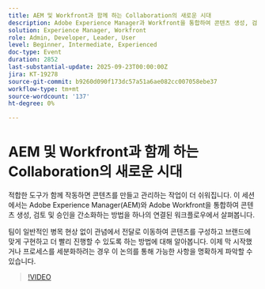 ```yaml
---
title: AEM 및 Workfront과 함께 하는 Collaboration의 새로운 시대
description: Adobe Experience Manager과 Workfront을 통합하여 콘텐츠 생성, 검토 및 승인을 간소화하는 방법에 대해 알아봅니다. 연결된 워크플로우를 통해 팀이 콘텐츠를 구성하고, 브랜드에 맞게 구성하고, 시작할 준비가 된 상태로 아이디어를 게재하여 더 빠르게 전달하는 방법을 알아봅니다.
solution: Experience Manager, Workfront
role: Admin, Developer, Leader, User
level: Beginner, Intermediate, Experienced
doc-type: Event
duration: 2852
last-substantial-update: 2025-09-23T00:00:00Z
jira: KT-19278
source-git-commit: b9260d090f173dc57a51a6ae082cc007058ebe37
workflow-type: tm+mt
source-wordcount: '137'
ht-degree: 0%

---
```



# AEM 및 Workfront과 함께 하는 Collaboration의 새로운 시대

적합한 도구가 함께 작동하면 콘텐츠를 만들고 관리하는 작업이 더 쉬워집니다. 이 세션에서는 Adobe Experience Manager(AEM)와 Adobe Workfront을 통합하여 콘텐츠 생성, 검토 및 승인을 간소화하는 방법을 하나의 연결된 워크플로우에서 살펴봅니다.

팀이 일반적인 병목 현상 없이 관념에서 전달로 이동하여 콘텐츠를 구성하고 브랜드에 맞게 구현하고 더 빨리 진행할 수 있도록 하는 방법에 대해 알아봅니다. 이제 막 시작했거나 프로세스를 세분화하려는 경우 이 논의를 통해 가능한 사항을 명확하게 파악할 수 있습니다.

>[!VIDEO](https://video.tv.adobe.com/v/3475186/?learn=on&enablevpops)
